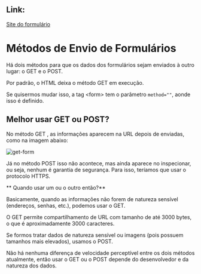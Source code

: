 ## Link:

[Site do formulário](https://andersonr-o.github.io/Html-Css/Formul%C3%A1rios/form001.html)

# Métodos de Envio de Formulários

Há dois métodos para que os dados dos formulários sejam enviados à outro lugar: o GET e o POST.

Por padrão, o HTML deixa o método GET em execução.

Se quisermos mudar isso, a tag &lt;form&gt; tem o parâmetro ``method=""``, aonde isso é definido.

## Melhor usar GET ou POST?

No método GET , as informações aparecem na URL depois de enviadas, como na imagem abaixo:

![get-form](https://user-images.githubusercontent.com/97858145/185234646-0e5401b9-1322-4aab-a2e7-08b08f480913.png)

Já no método POST isso não acontece, mas ainda aparece no inspecionar, ou seja, nenhum é garantia de segurança. Para isso, teríamos que usar o protocolo HTTPS.

**  Quando usar um ou  o outro então?**

Basicamente, quando as informações não forem de natureza sensível (endereços, senhas, etc.), podemos usar o GET.

O GET permite compartilhamento de URL com tamanho de até 3000 bytes, o que é aproximadamente 3000 caracteres.

Se formos tratar dados de natureza sensível ou imagens (pois possuem tamanhos mais elevados), usamos o POST.

Não há nenhuma diferença de velocidade perceptível entre os dois métodos atualmente, então usar o GET ou o POST depende do desenvolvedor e da natureza dos dados.
